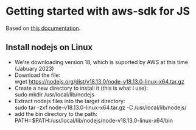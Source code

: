 # Getting started with aws-sdk for JS

Based on [this documentation](https://docs.aws.amazon.com/sdk-for-javascript/v3/developer-guide/getting-started-nodejs.html).

## Install nodejs on Linux

- We're downloading version 18, which is suported by AWS at this time (Jabuary 2023)
- Download the file:  
wget https://nodejs.org/dist/v18.13.0/node-v18.13.0-linux-x64.tar.gz
- Create a new directory to install it (this is what I use):  
sudo mkdir /usr/local/lib/nodejs
- Extract nodejs files into the target directory:  
sudo tar -zxf node-v18.13.0-linux-x64.tar.gz -C /usr/local/lib/nodejs/
- add the bin directory to the path:  
PATH=$PATH:/usr/local/lib/nodejs/node-v18.13.0-linux-x64/bin
